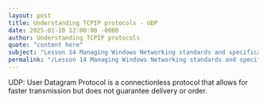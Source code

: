 ```yaml
---
layout: post
title: Understanding TCPIP protocols - UDP
date: 2025-01-10 12:00:00 -0000
author: Understanding TCPIP protocols
quote: "content here"
subject: "Lesson 14 Managing Windows Networking standards and specifications"
permalink: "/Lesson 14 Managing Windows Networking standards and specifications/Understanding TCPIP protocols/Understanding TCPIP protocols - UDP"
---
```


UDP: User Datagram Protocol is a connectionless protocol that allows for faster transmission but does not guarantee delivery or order.

